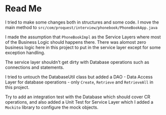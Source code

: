 # Read Me


I tried to make some changes both in structures and some code.
I move the main method to 
`src/com/proquest/interview/phonebook/PhoneBookApp.java`


I made the assumption that `PhoneBookImpl` as the Service Layers where most of the Business Logic should happens there. There was alomost zero business logic here in this project to put in the service layer except for some exception handling. 

The service layer shouldn't get dirty with Database operations such as connections and statements.

I tried to untouch the DatabaseUtil class but added a DAO - Data Access Layer for database operations - only `Create`,  `Retrieve` and `RetrieveAll` in this project.

Try to add an integration test with the Database which should cover CR operations, and also added a Unit Test for Service Layer which I added a `Mockito` library to configure the mock objects.
